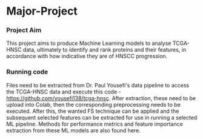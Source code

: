 # Major-Project

### Project Aim
This project aims to produce Machine Learning models to analyse TCGA-HNSC data, ultimately to identify and rank proteins and their features, in accordance with how indicative they are of HNSCC progression.

### Running code
Files need to be extracted from Dr. Paul Yousefi's data pipeline to access the TCGA-HNSC data and execute this code - https://github.com/yousefi138/tcga-hnsc. After extraction, these need to be upload into Colab, then the corresponding preprocessing needs to be executed. After this, the wanted FS technique can be applied and the subsequent selected features can be extracted for use in running a selected ML pipeline. Methods for performance metrics and feature importance extraction from these ML models are also found here.
